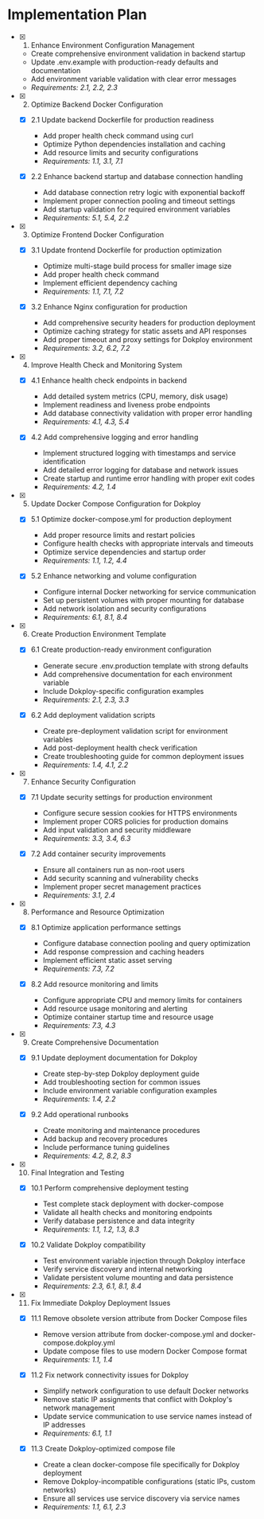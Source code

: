 # Implementation Plan

- [x] 1. Enhance Environment Configuration Management
  - Create comprehensive environment validation in backend startup
  - Update .env.example with production-ready defaults and documentation
  - Add environment variable validation with clear error messages
  - _Requirements: 2.1, 2.2, 2.3_

- [x] 2. Optimize Backend Docker Configuration
  - [x] 2.1 Update backend Dockerfile for production readiness
    - Add proper health check command using curl
    - Optimize Python dependencies installation and caching
    - Add resource limits and security configurations
    - _Requirements: 1.1, 3.1, 7.1_

  - [x] 2.2 Enhance backend startup and database connection handling
    - Add database connection retry logic with exponential backoff
    - Implement proper connection pooling and timeout settings
    - Add startup validation for required environment variables
    - _Requirements: 5.1, 5.4, 2.2_

- [x] 3. Optimize Frontend Docker Configuration
  - [x] 3.1 Update frontend Dockerfile for production optimization
    - Optimize multi-stage build process for smaller image size
    - Add proper health check command
    - Implement efficient dependency caching
    - _Requirements: 1.1, 7.1, 7.2_

  - [x] 3.2 Enhance Nginx configuration for production
    - Add comprehensive security headers for production deployment
    - Optimize caching strategy for static assets and API responses
    - Add proper timeout and proxy settings for Dokploy environment
    - _Requirements: 3.2, 6.2, 7.2_

- [x] 4. Improve Health Check and Monitoring System
  - [x] 4.1 Enhance health check endpoints in backend
    - Add detailed system metrics (CPU, memory, disk usage)
    - Implement readiness and liveness probe endpoints
    - Add database connectivity validation with proper error handling
    - _Requirements: 4.1, 4.3, 5.4_

  - [x] 4.2 Add comprehensive logging and error handling
    - Implement structured logging with timestamps and service identification
    - Add detailed error logging for database and network issues
    - Create startup and runtime error handling with proper exit codes
    - _Requirements: 4.2, 1.4_

- [x] 5. Update Docker Compose Configuration for Dokploy
  - [x] 5.1 Optimize docker-compose.yml for production deployment
    - Add proper resource limits and restart policies
    - Configure health checks with appropriate intervals and timeouts
    - Optimize service dependencies and startup order
    - _Requirements: 1.1, 1.2, 4.4_

  - [x] 5.2 Enhance networking and volume configuration
    - Configure internal Docker networking for service communication
    - Set up persistent volumes with proper mounting for database
    - Add network isolation and security configurations
    - _Requirements: 6.1, 8.1, 8.4_

- [x] 6. Create Production Environment Template
  - [x] 6.1 Create production-ready environment configuration
    - Generate secure .env.production template with strong defaults
    - Add comprehensive documentation for each environment variable
    - Include Dokploy-specific configuration examples
    - _Requirements: 2.1, 2.3, 3.3_

  - [x] 6.2 Add deployment validation scripts
    - Create pre-deployment validation script for environment variables
    - Add post-deployment health check verification
    - Create troubleshooting guide for common deployment issues
    - _Requirements: 1.4, 4.1, 2.2_

- [x] 7. Enhance Security Configuration
  - [x] 7.1 Update security settings for production environment
    - Configure secure session cookies for HTTPS environments
    - Implement proper CORS policies for production domains
    - Add input validation and security middleware
    - _Requirements: 3.3, 3.4, 6.3_

  - [x] 7.2 Add container security improvements
    - Ensure all containers run as non-root users
    - Add security scanning and vulnerability checks
    - Implement proper secret management practices
    - _Requirements: 3.1, 2.4_

- [x] 8. Performance and Resource Optimization
  - [x] 8.1 Optimize application performance settings
    - Configure database connection pooling and query optimization
    - Add response compression and caching headers
    - Implement efficient static asset serving
    - _Requirements: 7.3, 7.2_

  - [x] 8.2 Add resource monitoring and limits
    - Configure appropriate CPU and memory limits for containers
    - Add resource usage monitoring and alerting
    - Optimize container startup time and resource usage
    - _Requirements: 7.3, 4.3_

- [x] 9. Create Comprehensive Documentation
  - [x] 9.1 Update deployment documentation for Dokploy
    - Create step-by-step Dokploy deployment guide
    - Add troubleshooting section for common issues
    - Include environment variable configuration examples
    - _Requirements: 1.4, 2.2_

  - [x] 9.2 Add operational runbooks
    - Create monitoring and maintenance procedures
    - Add backup and recovery procedures
    - Include performance tuning guidelines
    - _Requirements: 4.2, 8.2, 8.3_

- [x] 10. Final Integration and Testing
  - [x] 10.1 Perform comprehensive deployment testing
    - Test complete stack deployment with docker-compose
    - Validate all health checks and monitoring endpoints
    - Verify database persistence and data integrity
    - _Requirements: 1.1, 1.2, 1.3, 8.3_

  - [x] 10.2 Validate Dokploy compatibility
    - Test environment variable injection through Dokploy interface
    - Verify service discovery and internal networking
    - Validate persistent volume mounting and data persistence
    - _Requirements: 2.3, 6.1, 8.1, 8.4_
- [x] 11. Fix Immediate Dokploy Deployment Issues
  - [x] 11.1 Remove obsolete version attribute from Docker Compose files
    - Remove version attribute from docker-compose.yml and docker-compose.dokploy.yml
    - Update compose files to use modern Docker Compose format
    - _Requirements: 1.1, 1.4_

  - [x] 11.2 Fix network connectivity issues for Dokploy
    - Simplify network configuration to use default Docker networks
    - Remove static IP assignments that conflict with Dokploy's network management
    - Update service communication to use service names instead of IP addresses
    - _Requirements: 6.1, 1.1_

  - [x] 11.3 Create Dokploy-optimized compose file
    - Create a clean docker-compose file specifically for Dokploy deployment
    - Remove Dokploy-incompatible configurations (static IPs, custom networks)
    - Ensure all services use service discovery via service names
    - _Requirements: 1.1, 6.1, 2.3_